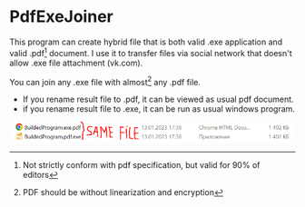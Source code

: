 # PdfExeJoiner
This program can create hybrid file that is both valid .exe application and valid .pdf[^1] document.
I use it to transfer files via social network that doesn't allow .exe file attachment (vk.com).

You can join any .exe file with almost[^2] any .pdf file.

* If you rename result file to .pdf, it can be viewed as usual pdf document.
* if you rename result file to .exe, it can be run as usual windows program.

![Program](/Preview.png)


[^1]: Not strictly conform with pdf specification, but valid for 90% of editors
[^2]: PDF should be without linearization and encryption